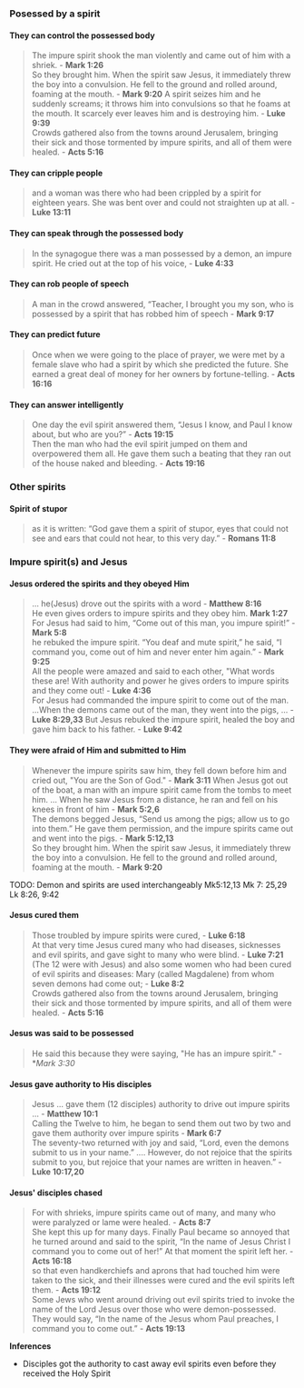 ### Posessed by a spirit
#### They can control the possessed body
> The impure spirit shook the man violently and came out of him with a shriek. - **Mark 1:26**  
> So they brought him. When the spirit saw Jesus, it immediately threw the boy into a convulsion. He fell to the ground and rolled around, foaming at the mouth. - **Mark 9:20**
> A spirit seizes him and he suddenly screams; it throws him into convulsions so that he foams at the mouth. It scarcely ever leaves him and is destroying him. - **Luke 9:39**  
> Crowds gathered also from the towns around Jerusalem, bringing their sick and those tormented by impure spirits, and all of them were healed. - **Acts 5:16**  

#### They can cripple people
> and a woman was there who had been crippled by a spirit for eighteen years. She was bent over and could not straighten up at all. - **Luke 13:11**  

#### They can speak through the possessed body
> In the synagogue there was a man possessed by a demon, an impure spirit. He cried out at the top of his voice, - **Luke 4:33**  

#### They can rob people of speech
> A man in the crowd answered, “Teacher, I brought you my son, who is possessed by a spirit that has robbed him of speech - **Mark 9:17**  

#### They can predict future
> Once when we were going to the place of prayer, we were met by a female slave who had a spirit by which she predicted the future. She earned a great deal of money for her owners by fortune-telling. - **Acts 16:16**  

#### They can answer intelligently
> One day the evil spirit answered them, “Jesus I know, and Paul I know about, but who are you?” - **Acts 19:15**  
> Then the man who had the evil spirit jumped on them and overpowered them all. He gave them such a beating that they ran out of the house naked and bleeding. - **Acts 19:16**  

### Other spirits
#### Spirit of stupor
> as it is written: “God gave them a spirit of stupor, eyes that could not see and ears that could not hear, to this very day.” - **Romans 11:8**  

### Impure spirit(s) and Jesus

#### Jesus ordered the spirits and they obeyed Him
> ... he(Jesus) drove out the spirits with a word - **Matthew 8:16**  
> He even gives orders to impure spirits and they obey him. **Mark 1:27**  
> For Jesus had said to him, “Come out of this man, you impure spirit!” - **Mark 5:8**  
> he rebuked the impure spirit. “You deaf and mute spirit,” he said, “I command you, come out of him and never enter him again.” - **Mark 9:25**  
> All the people were amazed and said to each other, "What words these are! With authority and power he gives orders to impure spirits and they come out! - **Luke 4:36**  
> For Jesus had commanded the impure spirit to come out of the man. ...When the demons came out of the man, they went into the pigs, ... - **Luke 8:29,33**
> But Jesus rebuked the impure spirit, healed the boy and gave him back to his father. - **Luke 9:42**  

#### They were afraid of Him and submitted to Him
> Whenever the impure spirits saw him, they fell down before him and cried out, "You are the Son of God." - **Mark 3:11**
> When Jesus got out of the boat, a man with an impure spirit came from the tombs to meet him.
... When he saw Jesus from a distance, he ran and fell on his knees in front of him - **Mark 5:2,6**  
> The demons begged Jesus, “Send us among the pigs; allow us to go into them.” He gave them permission, and the impure spirits came out and went into the pigs. - **Mark 5:12,13**   
> So they brought him. When the spirit saw Jesus, it immediately threw the boy into a convulsion. He fell to the ground and rolled around, foaming at the mouth. - **Mark 9:20**

TODO: Demon and spirits are used interchangeably
Mk5:12,13
Mk 7: 25,29
Lk 8:26, 9:42

#### Jesus cured them
> Those troubled by impure spirits were cured, - **Luke 6:18**  
> At that very time Jesus cured many who had diseases, sicknesses and evil spirits, and gave sight to many who were blind. - **Luke 7:21**  
> (The 12 were with Jesus) and also some women who had been cured of evil spirits and diseases: Mary (called Magdalene) from whom seven demons had come out; - **Luke 8:2**  
> Crowds gathered also from the towns around Jerusalem, bringing their sick and those tormented by impure spirits, and all of them were healed. - **Acts 5:16**  



#### Jesus was said to be possessed
> He said this because they were saying, "He has an impure spirit." - **Mark 3:30*

#### Jesus gave authority to His disciples
> Jesus ... gave them (12 disciples) authority to drive out impure spirits ... - **Matthew 10:1**  
> Calling the Twelve to him, he began to send them out two by two and gave them authority over impure spirits - **Mark 6:7**  
> The seventy-two returned with joy and said, “Lord, even the demons submit to us in your name.” .... However, do not rejoice that the spirits submit to you, but rejoice that your names are written in heaven.” - **Luke 10:17,20**

#### Jesus' disciples chased 
> For with shrieks, impure spirits came out of many, and many who were paralyzed or lame were healed. - **Acts 8:7**  
> She kept this up for many days. Finally Paul became so annoyed that he turned around and said to the spirit, “In the name of Jesus Christ I command you to come out of her!” At that moment the spirit left her. - **Acts 16:18**  
> so that even handkerchiefs and aprons that had touched him were taken to the sick, and their illnesses were cured and the evil spirits left them. - **Acts 19:12**  
> Some Jews who went around driving out evil spirits tried to invoke the name of the Lord Jesus over those who were demon-possessed. They would say, “In the name of the Jesus whom Paul preaches, I command you to come out.” - **Acts 19:13**  

**Inferences**

* Disciples got the authority to cast away evil spirits even before they received the Holy Spirit